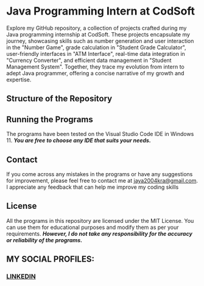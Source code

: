 # Java Programming Intern at CodSoft
Explore my GitHub repository, a collection of projects crafted during my Java programming internship at CodSoft. These projects encapsulate my journey, showcasing skills such as number generation and user interaction in the "Number Game", grade calculation in "Student Grade Calculator", user-friendly interfaces in "ATM Interface", real-time data integration in "Currency Converter", and efficient data management in "Student Management System". Together, they trace my evolution from intern to adept Java programmer, offering a concise narrative of my growth and expertise.

## Structure of the Repository




## Running the Programs
The programs have been tested on the Visual Studio Code IDE in Windows 11.
***You are free to choose any IDE that suits your needs.***

## Contact
If you come across any mistakes in the programs or have any suggestions for improvement, please feel free to contact me at <jaya2004kra@gmail.com>. I appreciate any feedback that can help me improve my coding skills

## License
All the programs in this repository are licensed under the MIT License. You can use them for educational purposes and modify them as per your requirements. ***However, I do not take any responsibility for the accuracy or reliability of the programs.***

## MY SOCIAL PROFILES:
### [LINKEDIN](https://www.linkedin.com/in/jayashrek/)
